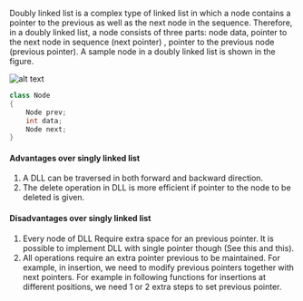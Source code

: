 Doubly linked list is a complex type of linked list in which a node contains a pointer to the previous as well as the next node in the 
sequence. Therefore, in a doubly linked list, a node consists of three parts: node data, pointer to the next node in sequence (next pointer) , 
pointer to the previous node (previous pointer). A sample node in a doubly linked list is shown in the figure.

![alt text][img]

[img]: https://github.com/senthil338/coding_interview/blob/master/Images/doubly-linked-list2.png "Logo Title Text 2"

```cs
class Node   
{  
    Node prev;   
    int data;  
    Node next;   
}  
```

#### Advantages over singly linked list
1) A DLL can be traversed in both forward and backward direction.
2) The delete operation in DLL is more efficient if pointer to the node to be deleted is given.


#### Disadvantages over singly linked list

1) Every node of DLL Require extra space for an previous pointer. It is possible to implement DLL with single pointer though (See this and this).
2) All operations require an extra pointer previous to be maintained. For example, in insertion, we need to modify previous pointers together with next pointers. For example in following functions for insertions at different positions, we need 1 or 2 extra steps to set previous pointer.
